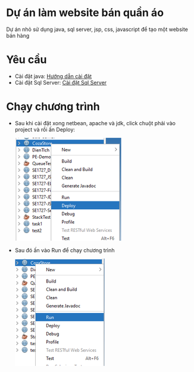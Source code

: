# Dự án làm website bán quần áo
Dự án nhỏ sử dụng java, sql server, jsp, css, javascript để tạo một website bán hàng

# Yêu cầu
- Cài đặt java:  [Hướng dẫn cài đặt](https://drive.google.com/drive/folders/1-s13Ue6RkjYmTkO-G5sapRwQRa0Uldw4?fbclid=IwAR2E3S3LyuVYByc9R-5mea4jqW4fFwYTaRCmH2hQgmPmcOSd6mDmfsxza_M)
- Cài đặt Sql Server: [Cài đặt Sql Server](https://www.thegioididong.com/game-app/huong-dan-cai-dat-sql-server-2019-cuc-don-gian-chi-1312926)

# Chạy chương trình
- Sau khi cài đặt xong netbean, apache và jdk, click chuột phải vào project và rồi ấn Deploy:

  ![test](anh.png)
- Sau đó ấn vào Run để chạy chương trình

    ![test](huongdan.png)
